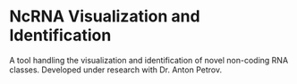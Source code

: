 # NcRNA Visualization and Identification
A tool handling the visualization and identification of novel non-coding RNA classes. Developed under research with Dr. Anton Petrov.

